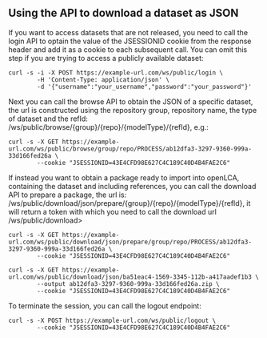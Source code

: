<style>
    /* initialise the counter */
    body { counter-reset: figureCounter;
    counter-reset: h1counter h2counter h3counter h4counter h5counter h6counter;
     }
    /* increment the counter for every instance of a figure even if it doesn't have a caption */
    figure { counter-increment: figureCounter; text-align: center}
    /* prepend the counter to the figcaption content */
    figure figcaption:before {
        content: "Figure 3-7-" counter(figureCounter) ": "
    }
    /* increment the counter for every instance of a table even if it doesn't have a caption */
    table { counter-increment: tableCounter; }
    /* prepend the counter to the figcaption content */
    caption:before {
        content: "Table 3-7-" counter(tableCounter) ": ";
    }

    /* create padding between table cells*/
    th, td {
        padding: 15px;
    }
</style>

<h2>Using the API to download a dataset as JSON</h2>

If you want to access datasets that are not released, you need to call the login API to optain the value of the JSESSIONID cookie from the response header and add it as a cookie to each subsequent call. You can omit this step if you are trying to access a publicly available dataset:

```
curl -s -i -X POST https://example-url.com/ws/public/login \
        -H 'Content-Type: application/json' \
        -d '{"username":"your_username","password":"your_password"}'
```

Next you can call the browse API to obtain the JSON of a specific dataset, the url is constructed using the repository group, repository name, the type of dataset and the refId: /ws/public/browse/{group}/{repo}/{modelType}/{refId}, e.g.:

```
curl -s -X GET https://example-url.com/ws/public/browse/group/repo/PROCESS/ab12dfa3-3297-9360-999a-33d166fed26a \
        --cookie "JSESSIONID=43E4CFD98E627C4C189C40D4B4FAE2C6"
```

If instead you want to obtain a package ready to import into openLCA, containing the dataset and including references, you can call the download API to prepare a package, the url is: /ws/public/download/json/prepare/{group}/{repo}/{modelType}/{refId}, it will return a token with which you need to call the download url /ws/public/download>

```
curl -s -X GET https://example-url.com/ws/public/download/json/prepare/group/repo/PROCESS/ab12dfa3-3297-9360-999a-33d166fed26a \
        --cookie "JSESSIONID=43E4CFD98E627C4C189C40D4B4FAE2C6"

curl -s -X GET https://example-url.com/ws/public/download/json/ba51eac4-1569-3345-112b-a417aadef1b3 \
        --output ab12dfa3-3297-9360-999a-33d166fed26a.zip \
        --cookie "JSESSIONID=43E4CFD98E627C4C189C40D4B4FAE2C6"
```

To terminate the session, you can call the logout endpoint:
```
curl -s -X POST https://example-url.com/ws/public/logout \
        --cookie "JSESSIONID=43E4CFD98E627C4C189C40D4B4FAE2C6"

